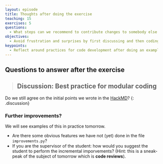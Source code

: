 ```yaml
---
layout: episode
title: Thoughts after doing the exercise
teaching: 15
exercises: 5
questions:
  - What steps can we recommend to contribute changes to somebody else's project?
objectives:
  - Avoid frustration and surprises by first discussing and then coding.
keypoints:
  - Reflect around practices for code development after doing an example.
---
```



## Questions to answer **after** the exercise

> ## Discussion: Best practice for modular coding
>
>
Do we still agree on the initial points we wrote in the [HackMD](https://hackmd.io/GjKgLZ5jRYGPAbuPkCfGtw)?
{: .discussion}


### Further improvements?
We will see examples of this in practice tomorrow.
- Are there some obvious features we have not (yet) done in the file `improvements.py`?
- If you are the supervisor of the student:  how would you suggest the student to perform the incremental imporvements? (Hint: this is a sneak-peak of the subject of tomorrow which is **code reviews**).
